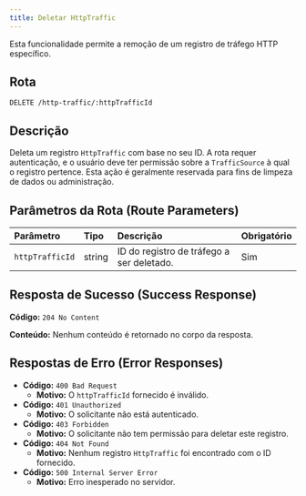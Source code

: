 ```yaml
---
title: Deletar HttpTraffic
---
```


Esta funcionalidade permite a remoção de um registro de tráfego HTTP específico.

## Rota

`DELETE /http-traffic/:httpTrafficId`

## Descrição

Deleta um registro `HttpTraffic` com base no seu ID. A rota requer autenticação, e o usuário deve ter permissão sobre a `TrafficSource` à qual o registro pertence. Esta ação é geralmente reservada para fins de limpeza de dados ou administração.

## Parâmetros da Rota (Route Parameters)

| Parâmetro       | Tipo   | Descrição                                 | Obrigatório |
| :-------------- | :----- | :---------------------------------------- | :---------- |
| `httpTrafficId` | string | ID do registro de tráfego a ser deletado. | Sim         |

## Resposta de Sucesso (Success Response)

**Código:** `204 No Content`

**Conteúdo:** Nenhum conteúdo é retornado no corpo da resposta.

## Respostas de Erro (Error Responses)

- **Código:** `400 Bad Request`
  - **Motivo:** O `httpTrafficId` fornecido é inválido.
- **Código:** `401 Unauthorized`
  - **Motivo:** O solicitante não está autenticado.
- **Código:** `403 Forbidden`
  - **Motivo:** O solicitante não tem permissão para deletar este registro.
- **Código:** `404 Not Found`
  - **Motivo:** Nenhum registro `HttpTraffic` foi encontrado com o ID fornecido.
- **Código:** `500 Internal Server Error`
  - **Motivo:** Erro inesperado no servidor.
